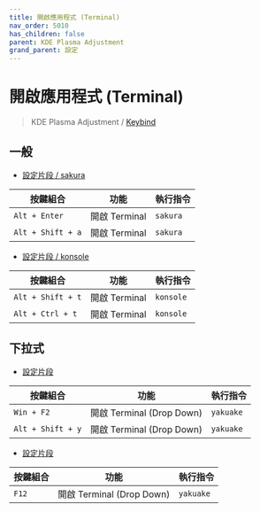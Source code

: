 ```yaml
---
title: 開啟應用程式 (Terminal)
nav_order: 5010
has_children: false
parent: KDE Plasma Adjustment
grand_parent: 設定
---
```



# 開啟應用程式 (Terminal)

> KDE Plasma Adjustment / [Keybind](https://samwhelp.github.io/note-about-kde/read/config/kde-plasma-adjustment/keybind.html)


## 一般

* [設定片段 / sakura](https://github.com/samwhelp/note-about-kde/blob/gh-pages/_demo/prototype/de/kde-plasma/part/keybind/kde-plasma-keybind-main/config/kde-plasma-keybind/skel/.config/kglobalshortcutsrc#L284-L286)

| 按鍵組合          | 功能         | 執行指令                     |
| ----------------- | ------------- | --------------------------- |
| `Alt + Enter`     | 開啟 Terminal | `sakura`                 |
| `Alt + Shift + a` | 開啟 Terminal | `sakura`                 |


* [設定片段 / konsole](https://github.com/samwhelp/note-about-kde/blob/gh-pages/_demo/prototype/de/kde-plasma/part/keybind/kde-plasma-keybind-main/config/kde-plasma-keybind/skel/.config/kglobalshortcutsrc#L207-L211)

| 按鍵組合          | 功能         | 執行指令                     |
| ----------------- | ------------- | --------------------------- |
| `Alt + Shift + t`  | 開啟 Terminal | `konsole`                 |
| `Alt + Ctrl + t`  | 開啟 Terminal | `konsole`                 |


## 下拉式

* [設定片段](https://github.com/samwhelp/note-about-kde/blob/gh-pages/_demo/prototype/de/kde-plasma/part/keybind/kde-plasma-keybind-main/config/kde-plasma-keybind/skel/.config/kglobalshortcutsrc#L232-L234)

| 按鍵組合          | 功能         | 執行指令                     |
| ----------------- | ------------------------- | ---------------------------- |
| `Win + F2` | 開啟 Terminal (Drop Down) | `yakuake` |
| `Alt + Shift + y` | 開啟 Terminal (Drop Down) | `yakuake` |


* [設定片段](https://github.com/samwhelp/note-about-kde/blob/gh-pages/_demo/prototype/de/kde-plasma/part/keybind/kde-plasma-keybind-main/config/kde-plasma-keybind/skel/.config/kglobalshortcutsrc#L308-L310)

| 按鍵組合          | 功能         | 執行指令                     |
| ----------------- | ------------------------- | ---------------------------- |
| `F12` | 開啟 Terminal (Drop Down) | `yakuake` |
